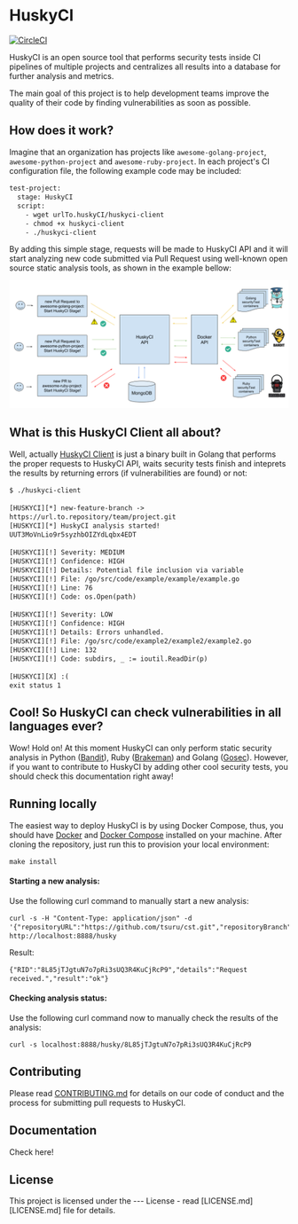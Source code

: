 # HuskyCI

[![CircleCI](https://circleci.com/gh/globocom/husky/tree/master.svg?style=svg&circle-token=415bfb6b5aa0dfce8d2129878a66326da9533150)](https://circleci.com/gh/globocom/husky/tree/master)

HuskyCI is an open source tool that performs security tests inside CI pipelines of multiple projects and centralizes all results into a database for further analysis and metrics. 

The main goal of this project is to help development teams improve the quality of their code by finding vulnerabilities as soon as possible.  

## How does it work?

Imagine that an organization has projects like `awesome-golang-project`, `awesome-python-project` and `awesome-ruby-project`. In each project's CI configuration file, the following example code may be included:

```
test-project:
  stage: HuskyCI
  script:
    - wget urlTo.huskyCI/huskyci-client
    - chmod +x huskyci-client
    - ./huskyci-client
```

By adding this simple stage, requests will be made to HuskyCI API and it will start analyzing new code submitted via Pull Request using well-known open source static analysis tools, as shown in the example bellow: 

![architecture](images/arch-example-huskyCI.png)

## What is this HuskyCI Client all about?

Well, actually [HuskyCI Client][HuskyCI Client] is just a binary built in Golang that performs the proper requests to HuskyCI API, waits security tests finish and inteprets the results by returning errors (if vulnerabilities are found) or not: 

```
$ ./huskyci-client

[HUSKYCI][*] new-feature-branch -> https://url.to.repository/team/project.git
[HUSKYCI][*] HuskyCI analysis started! UUT3MoVnLio9r5syzhbOIZYdLqbx4EDT

[HUSKYCI][!] Severity: MEDIUM
[HUSKYCI][!] Confidence: HIGH
[HUSKYCI][!] Details: Potential file inclusion via variable
[HUSKYCI][!] File: /go/src/code/example/example/example.go
[HUSKYCI][!] Line: 76
[HUSKYCI][!] Code: os.Open(path)

[HUSKYCI][!] Severity: LOW
[HUSKYCI][!] Confidence: HIGH
[HUSKYCI][!] Details: Errors unhandled.
[HUSKYCI][!] File: /go/src/code/example2/example2/example2.go
[HUSKYCI][!] Line: 132
[HUSKYCI][!] Code: subdirs, _ := ioutil.ReadDir(p)

[HUSKYCI][X] :(
exit status 1
```

## Cool! So HuskyCI can check vulnerabilities in all languages ever?

Wow! Hold on! At this moment HuskyCI can only perform static security analysis in Python ([Bandit][Bandit]), Ruby ([Brakeman][Brakeman]) and Golang ([Gosec][Gosec]). However, if you want to contribute to HuskyCI by adding other cool security tests, you should check this documentation right away! 

## Running locally
 
The easiest way to deploy HuskyCI is by using Docker Compose, thus, you should have [Docker][Docker Install] and [Docker Compose][Docker Compose Install] installed on your machine. After cloning the repository, just run this to provision your local environment:

```
make install
```

#### Starting a new analysis:

Use the following curl command to manually start a new analysis: 

```
curl -s -H "Content-Type: application/json" -d '{"repositoryURL":"https://github.com/tsuru/cst.git","repositoryBranch":"master"}' http://localhost:8888/husky
```

Result:

```
{"RID":"8L85jTJgtuN7o7pRi3sUQ3R4KuCjRcP9","details":"Request received.","result":"ok"}
```

#### Checking analysis status:

Use the following curl command now to manually check the results of the analysis:

```
curl -s localhost:8888/husky/8L85jTJgtuN7o7pRi3sUQ3R4KuCjRcP9
```

## Contributing

Please read [CONTRIBUTING.md](CONTRIBUTING.md) for details on our code of conduct and the process for submitting pull requests to HuskyCI.


## Documentation

Check here!

## License

This project is licensed under the --- License - read [LICENSE.md][LICENSE.md] file for details.

[Docker Install]:  https://docs.docker.com/install/
[Docker Compose Install]: https://docs.docker.com/compose/install/
[HuskyCI Client]: https://github.com/globocom/husky-client
[Bandit]: https://github.com/PyCQA/bandit
[Brakeman]: https://github.com/presidentbeef/brakeman
[Gosec]: https://github.com/securego/gosec
